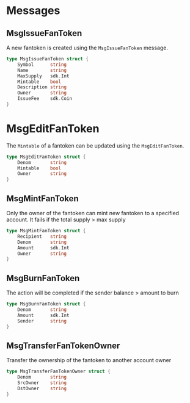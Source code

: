 # Messages

## MsgIssueFanToken
A new fantoken is created using the `MsgIssueFanToken` message.

```go
type MsgIssueFanToken struct {
	Symbol		string
	Name		string
	MaxSupply	sdk.Int
	Mintable	bool
	Description string
	Owner		string
	IssueFee	sdk.Coin
}
```

# MsgEditFanToken
The `Mintable` of a fantoken can be updated using the `MsgEditFanToken`.

```go
type MsgEditFanToken struct {
	Denom		string
	Mintable	bool
	Owner		string
}
```

## MsgMintFanToken
Only the owner of the fantoken can mint new fantoken to a specified account. It fails if the total supply > max supply

```go
type MsgMintFanToken struct {
	Recipient	string
	Denom		string
	Amount		sdk.Int
	Owner		string
}
```

## MsgBurnFanToken
The action will be completed if the sender balance > amount to burn

```go
type MsgBurnFanToken struct {
	Denom		string
	Amount		sdk.Int
	Sender		string
}
```

## MsgTransferFanTokenOwner

Transfer the ownership of the fantoken to another account owner

```go
type MsgTransferFanTokenOwner struct {
	Denom		string
	SrcOwner	string
	DstOwner	string
}
```